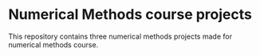 # Numerical Methods course projects

This repository contains three numerical methods projects made for numerical methods course.
